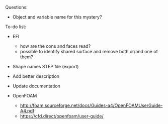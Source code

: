 Questions:
- Object and variable name for this mystery?


To-do list:
- EFI
  - how are the cons and faces read?
  - possible to identify shared surface and remove both or/and one of them?
- Shape names STEP file (export)

- Add better description
- Update documentation




- OpenFOAM
  - http://foam.sourceforge.net/docs/Guides-a4/OpenFOAMUserGuide-A4.pdf
  - https://cfd.direct/openfoam/user-guide/


